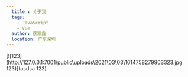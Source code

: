```yaml
---
  title : 关于我
  tags:
    - JavaScript
    - Vue
  author: 蔡凯鑫
  location: 广东深圳
---
```



[![123](http://127.0.0.1:7001\public\uploads\2021\03\03\1614758279903323.jpg 123)](asdsa 123)









